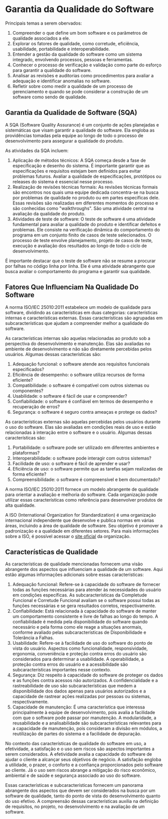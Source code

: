 # Garantia da Qualidade do Software

Principais temas a serem obervados:

1. Compreender o que define um bom software e os parâmetros de qualidade associados a ele.
2. Explorar os fatores de qualidade, como corretude, eficiência, usabilidade, portabilidade e interoperabilidade.
3. Entender a gestão da qualidade do software como um sistema integrado, envolvendo processos, pessoas e ferramentas.
4. Conhecer o processo de verificação e validação como parte do esforço para garantir a qualidade do software.
5. Analisar as revisões e auditorias como procedimentos para avaliar a adequação e identificar anomalias no software.
6. Refletir sobre como medir a qualidade de um processo de gerenciamento e quando se pode considerar a construção de um software como sendo de qualidade.

## Garantia da Qualidade de Software (SQA)

A SQA (Software Quality Assurance) é um conjunto de ações planejadas e sistemáticas que visam garantir a qualidade do software. Ela engloba as providências tomadas pela equipe ao longo de todo o processo de desenvolvimento para assegurar a qualidade do produto.

As atividades da SQA incluem:

1. Aplicação de métodos técnicos: A SQA começa desde a fase de especificação e desenho do sistema. É importante garantir que as especificações e requisitos estejam bem definidos para evitar problemas futuros. Avaliar a qualidade de especificações, protótipos ou releases do sistema é essencial nesse processo.
2. Realização de revisões técnicas formais: As revisões técnicas formais são encontros nos quais uma equipe dedicada concentra-se na busca por problemas de qualidade no produto ou em partes específicas dele. Essas revisões são realizadas em diferentes momentos do processo e são conhecidas como "walkthroughs". São uma atividade central na avaliação da qualidade do produto.
3. Atividades de teste de software: O teste de software é uma atividade fundamental para avaliar a qualidade do produto e identificar defeitos e problemas. Ele consiste na verificação dinâmica do comportamento do programa em um conjunto finito de casos de teste selecionados. O processo de teste envolve planejamento, projeto de casos de teste, execução e avaliação dos resultados ao longo de todo o ciclo de desenvolvimento.

É importante destacar que o teste de software não se resume a procurar por falhas no código linha por linha. Ele é uma atividade abrangente que busca avaliar o comportamento do programa e garantir sua qualidade.

## Fatores Que Influenciam Na Qualidade Do Software

A norma ISO/IEC 25010:2011 estabelece um modelo de qualidade para software, dividindo as características em duas categorias: características internas e características externas. Essas características são agrupadas em subcaracterísticas que ajudam a compreender melhor a qualidade do software.

As características internas são aquelas relacionadas ao produto sob a perspectiva do desenvolvimento e manutenção. Elas são avaliadas no ambiente de desenvolvimento e não são diretamente percebidas pelos usuários. Algumas dessas características são:

1. Adequação funcional: o software atende aos requisitos funcionais especificados?
2. Eficiência de desempenho: o software utiliza recursos de forma eficiente?
3. Compatibilidade: o software é compatível com outros sistemas ou componentes?
4. Usabilidade: o software é fácil de usar e compreender?
5. Confiabilidade: o software é confiável em termos de desempenho e recuperação de erros?
6. Segurança: o software é seguro contra ameaças e protege os dados?

As características externas são aquelas percebidas pelos usuários durante o uso do software. Elas são avaliadas em condições reais de uso e estão relacionadas à interação entre o software e o usuário. Algumas dessas características são:

1. Portabilidade: o software pode ser utilizado em diferentes ambientes e plataformas?
2. Interoperabilidade: o software pode interagir com outros sistemas?
3. Facilidade de uso: o software é fácil de aprender e usar?
4. Eficiência de uso: o software permite que as tarefas sejam realizadas de forma eficiente?
5. Compreensibilidade: o software é compreensível e bem documentado?

A norma ISO/IEC 25010:2011 fornece um modelo abrangente de qualidade para orientar a avaliação e melhoria do software. Cada organização pode utilizar essas características como referência para desenvolver produtos de alta qualidade.

A ISO (International Organization for Standardization) é uma organização internacional independente que desenvolve e publica normas em várias áreas, incluindo a área de qualidade de software. Seu objetivo é promover a padronização e a qualidade em diferentes setores. Para mais informações sobre a ISO, é possível acessar o [site oficial](https://www.iso.org/about-us.html) da organização.

## Características de Qualidade

As características de qualidade mencionadas fornecem uma visão abrangente dos aspectos que influenciam a qualidade de um software. Aqui estão algumas informações adicionais sobre essas características:

1. Adequação funcional: Refere-se à capacidade do software de fornecer todas as funções necessárias para atender às necessidades do usuário em condições específicas. As subcaracterísticas da Completude Funcional e Corretude Funcional avaliam se o software possui todas as funções necessárias e se gera resultados corretos, respectivamente.
2. Confiabilidade: Está relacionada à capacidade do software de manter um comportamento consistente e livre de falhas ao longo do tempo. A confiabilidade é medida pela disponibilidade do software quando necessário e pela forma como ele reage a situações anormais, conforme avaliado pelas subcaracterísticas de Disponibilidade e Tolerância a Falhas.
3. Usabilidade: Refere-se à facilidade de uso do software do ponto de vista do usuário. Aspectos como funcionalidade, responsividade, ergonomia, conveniência e proteção contra erros do usuário são considerados para determinar a usabilidade. A operabilidade, a proteção contra erros do usuário e a acessibilidade são subcaracterísticas importantes nesse contexto.
4. Segurança: Diz respeito à capacidade do software de proteger os dados e as funções contra acessos não autorizados. A confidencialidade e a rastreabilidade de uso são subcaracterísticas que medem a disponibilidade dos dados apenas para usuários autorizados e a capacidade de rastrear ações realizadas por pessoas ou sistemas, respectivamente.
5. Capacidade de manutenção: É uma característica que interessa principalmente à equipe de desenvolvimento, pois avalia a facilidade com que o software pode passar por manutenção. A modularidade, a reusabilidade e a analisabilidade são subcaracterísticas relevantes para a capacidade de manutenção, pois consideram a divisão em módulos, a reutilização de partes do sistema e a facilidade de depuração.

No contexto das características de qualidade do software em uso, a efetividade, a satisfação e o uso sem riscos são aspectos importantes a serem considerados. A efetividade avalia a capacidade do software de ajudar o cliente a alcançar seus objetivos de negócio. A satisfação engloba a utilidade, o prazer, o conforto e a confiança proporcionados pelo software ao cliente. Já o uso sem riscos abrange a mitigação do risco econômico, ambiental e de saúde e segurança associado ao uso do software.

Essas características e subcaracterísticas fornecem um panorama abrangente dos aspectos que devem ser considerados na busca por um software de qualidade, tanto do ponto de vista do desenvolvimento quanto do uso efetivo. A compreensão dessas características auxilia na definição de requisitos, no projeto, no desenvolvimento e na avaliação de um software.
